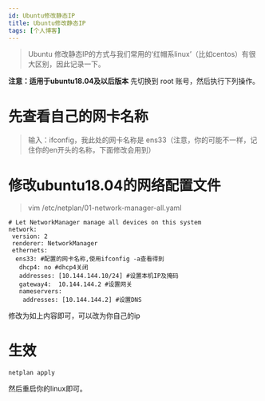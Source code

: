 ```yaml
---
id: Ubuntu修改静态IP
title: Ubuntu修改静态IP
tags: [个人博客]
---
```



> Ubuntu 修改静态IP的方式与我们常用的‘红帽系linux’（比如centos）有很大区别，因此记录一下。

**注意：适用于ubuntu18.04及以后版本**
先切换到 root 账号，然后执行下列操作。

# 先查看自己的网卡名称
> 输入：ifconfig，我此处的网卡名称是 ens33（注意，你的可能不一样，记住你的en开头的名称，下面修改会用到）

# 修改ubuntu18.04的网络配置文件
> vim /etc/netplan/01-network-manager-all.yaml

```shell
# Let NetworkManager manage all devices on this system
network:
 version: 2
 renderer: NetworkManager
 ethernets:
  ens33: #配置的网卡名称,使用ifconfig -a查看得到
   dhcp4: no #dhcp4关闭
   addresses: [10.144.144.10/24] #设置本机IP及掩码
   gateway4:  10.144.144.2 #设置网关
   nameservers:
    addresses: [10.144.144.2] #设置DNS
```
修改为如上内容即可，可以改为你自己的ip

# 生效
```shell
netplan apply
```

然后重启你的linux即可。
